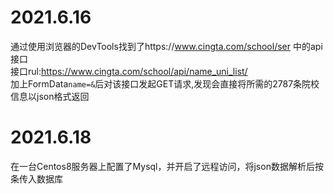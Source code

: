 # 2021.6.16
通过使用浏览器的DevTools找到了https://www.cingta.com/school/ser 中的api接口  
接口rul:https://www.cingta.com/school/api/name_uni_list/  
加上FormData`name=&`后对该接口发起GET请求,发现会直接将所需的2787条院校信息以json格式返回

# 2021.6.18
在一台Centos8服务器上配置了Mysql，并开启了远程访问，将json数据解析后按条传入数据库


